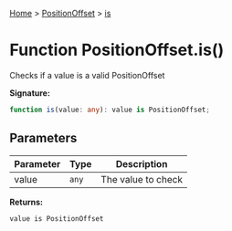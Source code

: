 [Home](../../../index.md) &gt; [PositionOffset](../../positionoffset.md) &gt; [is](./is_1.md)

# Function PositionOffset.is()

Checks if a value is a valid PositionOffset

<b>Signature:</b>

```typescript
function is(value: any): value is PositionOffset;
```

## Parameters

|  Parameter | Type | Description |
|  --- | --- | --- |
|  value | `any` | The value to check |

<b>Returns:</b>

`value is PositionOffset`


